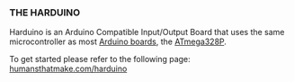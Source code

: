 <h3><strong>THE HARDUINO</strong></h3>

<p style="text-align: left;">
    Harduino is an Arduino Compatible Input/Output Board that uses the same microcontroller as most <a href="https://www.arduino.cc/">Arduino boards</a>, the <a href="http://www.atmel.com/images/Atmel-8271-8-bit-AVR-Microcontroller-ATmega48A-48PA-88A-88PA-168A-168PA-328-328P_datasheet_Complete.pdf">ATmega328P</a>.
</p>

<p>
    To get started please refer to the following page:
    <a href="http://humansthatmake.com/harduino">humansthatmake.com/harduino</a>
</p>
